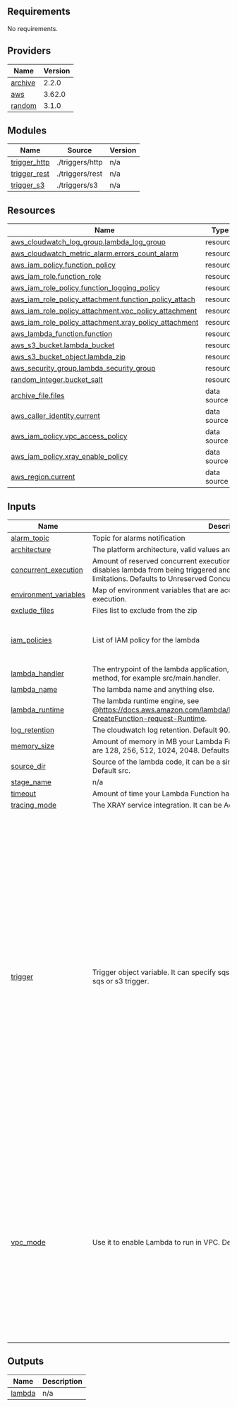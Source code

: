 <!-- BEGIN_TF_DOCS -->
## Requirements

No requirements.

## Providers

| Name | Version |
|------|---------|
| <a name="provider_archive"></a> [archive](#provider\_archive) | 2.2.0 |
| <a name="provider_aws"></a> [aws](#provider\_aws) | 3.62.0 |
| <a name="provider_random"></a> [random](#provider\_random) | 3.1.0 |

## Modules

| Name | Source | Version |
|------|--------|---------|
| <a name="module_trigger_http"></a> [trigger\_http](#module\_trigger\_http) | ./triggers/http | n/a |
| <a name="module_trigger_rest"></a> [trigger\_rest](#module\_trigger\_rest) | ./triggers/rest | n/a |
| <a name="module_trigger_s3"></a> [trigger\_s3](#module\_trigger\_s3) | ./triggers/s3 | n/a |

## Resources

| Name | Type |
|------|------|
| [aws_cloudwatch_log_group.lambda_log_group](https://registry.terraform.io/providers/hashicorp/aws/latest/docs/resources/cloudwatch_log_group) | resource |
| [aws_cloudwatch_metric_alarm.errors_count_alarm](https://registry.terraform.io/providers/hashicorp/aws/latest/docs/resources/cloudwatch_metric_alarm) | resource |
| [aws_iam_policy.function_policy](https://registry.terraform.io/providers/hashicorp/aws/latest/docs/resources/iam_policy) | resource |
| [aws_iam_role.function_role](https://registry.terraform.io/providers/hashicorp/aws/latest/docs/resources/iam_role) | resource |
| [aws_iam_role_policy.function_logging_policy](https://registry.terraform.io/providers/hashicorp/aws/latest/docs/resources/iam_role_policy) | resource |
| [aws_iam_role_policy_attachment.function_policy_attach](https://registry.terraform.io/providers/hashicorp/aws/latest/docs/resources/iam_role_policy_attachment) | resource |
| [aws_iam_role_policy_attachment.vpc_policy_attachment](https://registry.terraform.io/providers/hashicorp/aws/latest/docs/resources/iam_role_policy_attachment) | resource |
| [aws_iam_role_policy_attachment.xray_policy_attachment](https://registry.terraform.io/providers/hashicorp/aws/latest/docs/resources/iam_role_policy_attachment) | resource |
| [aws_lambda_function.function](https://registry.terraform.io/providers/hashicorp/aws/latest/docs/resources/lambda_function) | resource |
| [aws_s3_bucket.lambda_bucket](https://registry.terraform.io/providers/hashicorp/aws/latest/docs/resources/s3_bucket) | resource |
| [aws_s3_bucket_object.lambda_zip](https://registry.terraform.io/providers/hashicorp/aws/latest/docs/resources/s3_bucket_object) | resource |
| [aws_security_group.lambda_security_group](https://registry.terraform.io/providers/hashicorp/aws/latest/docs/resources/security_group) | resource |
| [random_integer.bucket_salt](https://registry.terraform.io/providers/hashicorp/random/latest/docs/resources/integer) | resource |
| [archive_file.files](https://registry.terraform.io/providers/hashicorp/archive/latest/docs/data-sources/file) | data source |
| [aws_caller_identity.current](https://registry.terraform.io/providers/hashicorp/aws/latest/docs/data-sources/caller_identity) | data source |
| [aws_iam_policy.vpc_access_policy](https://registry.terraform.io/providers/hashicorp/aws/latest/docs/data-sources/iam_policy) | data source |
| [aws_iam_policy.xray_enable_policy](https://registry.terraform.io/providers/hashicorp/aws/latest/docs/data-sources/iam_policy) | data source |
| [aws_region.current](https://registry.terraform.io/providers/hashicorp/aws/latest/docs/data-sources/region) | data source |

## Inputs

| Name | Description | Type | Default | Required |
|------|-------------|------|---------|:--------:|
| <a name="input_alarm_topic"></a> [alarm\_topic](#input\_alarm\_topic) | Topic for alarms notification | `string` | `null` | no |
| <a name="input_architecture"></a> [architecture](#input\_architecture) | The platform architecture, valid values are x86\_64 and arm64. Default x86\_64. | `string` | `"x86_64"` | no |
| <a name="input_concurrent_execution"></a> [concurrent\_execution](#input\_concurrent\_execution) | Amount of reserved concurrent executions for this lambda function. A value of 0 disables lambda from being triggered and -1 removes any concurrency limitations. Defaults to Unreserved Concurrency Limits -1 | `number` | `-1` | no |
| <a name="input_environment_variables"></a> [environment\_variables](#input\_environment\_variables) | Map of environment variables that are accessible from the function code during execution. | `map(string)` | `{}` | no |
| <a name="input_exclude_files"></a> [exclude\_files](#input\_exclude\_files) | Files list to exclude from the zip | `list(string)` | `[]` | no |
| <a name="input_iam_policies"></a> [iam\_policies](#input\_iam\_policies) | List of IAM policy for the lambda | <pre>list(object({<br>    actions   = list(string),<br>    resources = list(string)<br>  }))</pre> | `[]` | no |
| <a name="input_lambda_handler"></a> [lambda\_handler](#input\_lambda\_handler) | The entrypoint of the lambda application, with the fully qualify name of the method, for example src/main.handler. | `string` | n/a | yes |
| <a name="input_lambda_name"></a> [lambda\_name](#input\_lambda\_name) | The lambda name and anything else. | `string` | n/a | yes |
| <a name="input_lambda_runtime"></a> [lambda\_runtime](#input\_lambda\_runtime) | The lambda runtime engine, see @https://docs.aws.amazon.com/lambda/latest/dg/API_CreateFunction.html#SSS-CreateFunction-request-Runtime. | `string` | n/a | yes |
| <a name="input_log_retention"></a> [log\_retention](#input\_log\_retention) | The cloudwatch log retention. Default 90. | `number` | `90` | no |
| <a name="input_memory_size"></a> [memory\_size](#input\_memory\_size) | Amount of memory in MB your Lambda Function can use at runtime. Valid values are 128, 256, 512, 1024, 2048. Defaults to 128. | `number` | `128` | no |
| <a name="input_source_dir"></a> [source\_dir](#input\_source\_dir) | Source of the lambda code, it can be a simple directory or an already zipped one. Default src. | `string` | `"src"` | no |
| <a name="input_stage_name"></a> [stage\_name](#input\_stage\_name) | n/a | `string` | `"api"` | no |
| <a name="input_timeout"></a> [timeout](#input\_timeout) | Amount of time your Lambda Function has to run in seconds. Defaults to 5. | `number` | `5` | no |
| <a name="input_tracing_mode"></a> [tracing\_mode](#input\_tracing\_mode) | The XRAY service integration. It can be Active or PassThrough. Default disabled. | `string` | `null` | no |
| <a name="input_trigger"></a> [trigger](#input\_trigger) | Trigger object variable. It can specify sqs, apigateway with route and authorizer, sqs or s3 trigger. | <pre>object({<br>    s3 : optional(object({<br>      bucket : string,<br>      events : list(string),<br>      filter_prefix : string,<br>      filter_suffix : string<br>    }))<br>    apigateway : optional(object({<br>      type : string,<br>      existing_api_id : optional(string)<br>      disable_test_endpoint : optional(bool)<br>      resource_policy : optional(string)<br>      cors_configuration : optional(object({<br>        allow_headers : set(string)<br>        allow_method : set(string)<br>        allow_origins : set(string)<br>        max_age : number<br>      }))<br>      authorizer : optional(object({<br>        name : string,<br>        identity_source : string,<br>        jwt : optional(object({<br>          aud : list(string),<br>          issuer : string<br>        }))<br>      }))<br>      routes : list(object({<br>        path : string,<br>        method : string,<br>        authorizer : optional(bool)<br>      }))<br>    }))<br>    #TODO alb trigger objejct<br>    alb : optional(string)<br><br>  })</pre> | `null` | no |
| <a name="input_vpc_mode"></a> [vpc\_mode](#input\_vpc\_mode) | Use it to enable Lambda to run in VPC. Default disabled. | <pre>object({<br>    id : string,<br>    subnet_ids : list(string)<br>    security_group = optional(object({<br>      ingress = optional(list(object({<br>        from_port       = number<br>        to_port         = number<br>        protocol        = string<br>        cidr_blocks     = optional(list(string))<br>        security_groups = optional(list(string))<br>      })))<br>      egress = optional(list(object({<br>        from_port       = number<br>        to_port         = number<br>        protocol        = string<br>        cidr_blocks     = optional(list(string))<br>        security_groups = optional(list(string))<br>      })))<br>    }))<br>  })</pre> | `null` | no |

## Outputs

| Name | Description |
|------|-------------|
| <a name="output_lambda"></a> [lambda](#output\_lambda) | n/a |
<!-- END_TF_DOCS -->